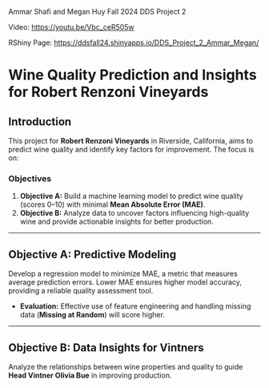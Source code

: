 Ammar Shafi and Megan Huy Fall 2024 DDS Project 2 

Video: https://youtu.be/Vbc_ceR505w

RShiny Page: https://ddsfall24.shinyapps.io/DDS_Project_2_Ammar_Megan/

# Wine Quality Prediction and Insights for Robert Renzoni Vineyards

## Introduction

This project for **Robert Renzoni Vineyards** in Riverside, California, aims to predict wine quality and identify key factors for improvement. The focus is on:

### Objectives
1. **Objective A:** Build a machine learning model to predict wine quality (scores 0–10) with minimal **Mean Absolute Error (MAE)**.
2. **Objective B:** Analyze data to uncover factors influencing high-quality wine and provide actionable insights for better production.

---

## Objective A: Predictive Modeling

Develop a regression model to minimize MAE, a metric that measures average prediction errors. Lower MAE ensures higher model accuracy, providing a reliable quality assessment tool.

- **Evaluation:** Effective use of feature engineering and handling missing data (**Missing at Random**) will score higher.

---

## Objective B: Data Insights for Vintners

Analyze the relationships between wine properties and quality to guide **Head Vintner Olivia Bue** in improving production.
